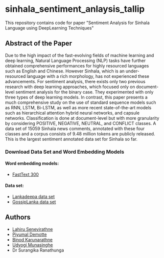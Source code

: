 # sinhala_sentiment_anlaysis_tallip
This repository contains code for paper "Sentiment Analysis for Sinhala Language using DeepLearning Techniques"

## Abstract of the Paper 
Due to the high impact of the fast-evolving fields of machine learning and deep learning, Natural Language Processing (NLP) tasks have further obtained comprehensive performances for highly resourced languages such as English and Chinese. However Sinhala, which is an under-resourced language with a rich morphology, has not experienced these advancements. For sentiment analysis, there exists only two previous research with deep learning approaches, which focused only on document-level sentiment analysis for the binary case. They experimented with only three types of deep learning models. In contrast, this paper presents a much comprehensive study on the use of standard sequence models such as RNN, LSTM, Bi-LSTM, as well as more recent state-of-the-art models such as  hierarchical attention hybrid neural networks, and capsule networks. Classification is done at document-level but with more granularity by considering POSITIVE, NEGATIVE, NEUTRAL, and CONFLICT classes. A data set of 15059 Sinhala news comments, annotated with these four classes and a corpus consists of 9.48 million tokens are publicly released. This is the largest sentiment annotated data set for Sinhala so far. 

### Download Data Set and Word Embedding Models 

#### Word embedding models:
* [FastText 300](https://drive.google.com/drive/folders/1s45RzKDMLwml3RoTjC08o0hBu1QVFaSX?usp=sharing)

#### Data set:
* [Lankadeepa data set](https://drive.google.com/file/d/1e9xRaKoK3wgulCj7uF1mSblV2UB4D95B/view?usp=sharing)
* [GossipLanka data set](https://drive.google.com/file/d/1Y24oCg0oWINSo5Om7cJWBy9f03cMjGzX/view?usp=sharing)


## Authors
* [Lahiru Senevirathne](https://github.com/LahiruSen)
* [Piyumal Demotte](https://github.com/piyumalanthony)
* [Binod Karunarathne](https://github.com/binodmx/)
* [Udyogi Munasinghe](https://github.com/udyogicx)
* Dr Surangika Ranathunga